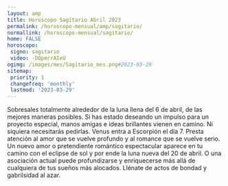 ```yaml
---
layout: amp
title: Horoscopo Sagitario Abril 2023 
permalink: /horoscopo-mensual/amp/sagitario/
normallink: /horoscopo-mensual/sagitario/
home: FALSE
horoscopo:
 signo: sagitario
 video: -DQpmrrAIeU
ogimg: /images/mes/Sagitario_mes.png#2023-03-29
sitemap:
 priority: 1
 changefreq: 'monthly'
 lastmod: '2023-03-29'
---
```



Sobresales totalmente alrededor de la luna llena del 6 de abril, de las mejores maneras posibles. Si has estado deseando un impulso para un proyecto especial, manos amigas e ideas brillantes vienen en camino. Ni siquiera necesitarás pedirlas. Venus entra a Escorpión el día 7. Presta atención al amor que se vuelve profundo y al romance que se vuelve serio. Un nuevo amor o pretendiente romántico espectacular aparece en tu camino con el eclipse de sol y por ende la luna nueva del 20 de abril. O una asociación actual puede profundizarse y enriquecerse más allá de cualquiera de tus sueños más alocados. Llénate de actos de bondad y gabrilsidad al azar. 
